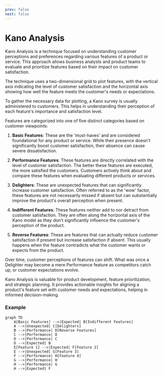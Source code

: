 ```yaml
---
prev: false
next: false
---
```


# Kano Analysis

Kano Analysis is a technique focused on understanding customer perceptions and preferences regarding various features of a product or service. This approach allows business analysts and product teams to evaluate and prioritize features based on their impact on customer satisfaction.

The technique uses a two-dimensional grid to plot features, with the vertical axis indicating the level of customer satisfaction and the horizontal axis showing how well the feature meets the customer's needs or expectations.

To gather the necessary data for plotting, a Kano survey is usually administered to customers. This helps in understanding their perception of each feature's importance and satisfaction level.

Features are categorized into one of five distinct categories based on customer viewpoints:

1. **Basic Features**: These are the 'must-haves' and are considered foundational for any product or service. While their presence doesn't significantly boost customer satisfaction, their absence can cause severe dissatisfaction.

2. **Performance Features**: These features are directly correlated with the level of customer satisfaction. The better these features are executed, the more satisfied the customers. Customers actively think about and compare these features when evaluating different products or services.

3. **Delighters**: These are unexpected features that can significantly increase customer satisfaction. Often referred to as the 'wow' factor, these features are not necessarily missed if absent but can substantially improve the product's overall perception when present.

4. **Indifferent Features**: These features neither add to nor detract from customer satisfaction. They are often along the horizontal axis of the Kano model as they don't significantly influence the customer's perception of the product.

5. **Reverse Features**: These are features that can actually reduce customer satisfaction if present but increase satisfaction if absent. This usually happens when the feature contradicts what the customer wants or expects from the product.

Over time, customer perceptions of features can shift. What was once a Delighter may become a mere Performance feature as competitors catch up, or customer expectations evolve.

Kano Analysis is valuable for product development, feature prioritization, and strategic planning. It provides actionable insights for aligning a product's feature set with customer needs and expectations, helping in informed decision-making.

### Example

```mermaid
graph TD
    A[Basic Features] -->|Expected| B[Indifferent Features]
    A -->|Unexpected| C[Delighters]
    B -->|Performance| D[Reverse Features]
    C -->|Performance| D
    D -->|Performance| C
    D -->|Expected| B
    E[Feature 1] -->|Expected| F[Feature 2]
    E -->|Unexpected| G[Feature 3]
    F -->|Performance| H[Feature 4]
    G -->|Performance| H
    H -->|Performance| G
    H -->|Expected| F
```
